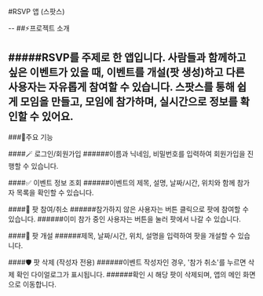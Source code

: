 #RSVP 앱 (스팟스)

--
##⚡프로젝트 소개 

#####RSVP를 주제로 한 앱입니다. 사람들과 함께하고 싶은 이벤트가 있을 때, 이벤트를 개설(팟 생성)하고 다른 사용자는 자유롭게 참여할 수 있습니다.
스팟스를 통해 쉽게 모임을 만들고, 모임에 참가하며, 실시간으로 정보를 확인할 수 있어요.
--
###📱주요 기능

####🪄 로그인/회원가입
######이름과 닉네임, 비밀번호를 입력하여 회원가입을 진행할 수 있습니다.

####✅ 이벤트 정보 조회
######이벤트의 제목, 설명, 날짜/시간, 위치와 함께 참가자 목록을 확인할 수 있습니다.

####🎯 팟 참여/취소
######참가하지 않은 사용자는 버튼 클릭으로 팟에 참여할 수 있습니다.
######이미 참가 중인 사용자는 버튼을 눌러 팟에서 나갈 수 있습니다.

####👀 팟 개설
######제목, 날짜/시간, 위치, 설명을 입력하여 팟을 개설할 수 있습니다.

####🛡 팟 삭제 (작성자 전용)
######이벤트 작성자인 경우, '참가 취소'를 누르면 삭제 확인 다이얼로그가 표시됩니다.
######확인 시 해당 팟이 삭제되며, 앱의 메인 화면으로 이동합니다.

